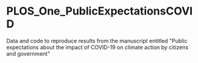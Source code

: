 # PLOS_One_PublicExpectationsCOVID
Data and code to reproduce results from the manuscript entitled "Public expectations about the impact of COVID-19 on climate action by citizens and government"
